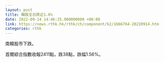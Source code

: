 ```yaml
---
layout: post
title: 韓股全日跌近1.6%
date: 2022-09-14 14:46:25.000000000 +08:00
link: https://news.rthk.hk/rthk/ch/component/k2/1666764-20220914.htm
categories: rthk
---
```


南韓股市下跌。

首爾綜合指數收報2411點，跌38點，跌幅1.56%。

